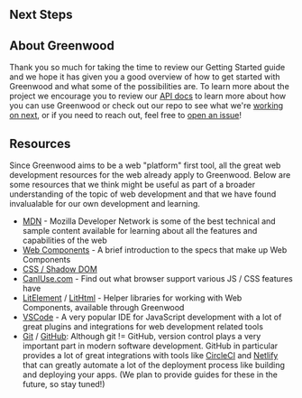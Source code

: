 ## Next Steps

## About Greenwood
Thank you so much for taking the time to review our Getting Started guide and we hope it has given you a good overview of how to get started with Greenwood and what some of the possibilities are.  To learn more about the project we encourage you to review our [API docs](/docs/) to learn more about how you can use Greenwood or check out our repo to see what we're [working on next](https://github.com/ProjectEvergreen/greenwood/projects), or if you need to reach out, feel free to [open an issue](https://github.com/ProjectEvergreen/greenwood/issues)!


## Resources
Since Greenwood aims to be a web "platform" first tool, all the great web development resources for the web already apply to Greenwood.  Below are some resources that we think might be useful as part of a broader understanding of the topic of web development and that we have found invalualable for our own development and learning.
- [MDN](https://developer.mozilla.org/) - Mozilla Developer Network is some of the best technical and sample content available for learning about all the features and capabilities of the web
- [Web Components](https://www.webcomponents.org/introduction) - A brief introduction to the specs that make up Web Components
- [CSS / Shadow DOM](https://developers.google.com/web/fundamentals/web-components/shadowdom)
- [CanIUse.com](https://caniuse.com/) - Find out what browser support various JS / CSS features have
- [LitElement](https://lit-element.polymer-project.org/) / [LitHtml](https://lit-html.polymer-project.org/) - Helper libraries for working with Web Components, available through Greenwood
- [VSCode](https://code.visualstudio.com/) - A very popular IDE for JavaScript development with a lot of great plugins and integrations for web development related tools
- [Git](https://git-scm.com/) / [GitHub](https://github.com/): Although git != GitHub, version control plays a very important part in modern software development.  GitHub in particular provides a lot of great integrations with tools like [CircleCI](https://circleci.com/) and [Netlify](https://www.netlify.com/) that can greatly automate a lot of the deployment process like building and deploying your apps.  (We plan to provide guides for these in the future, so stay tuned!)